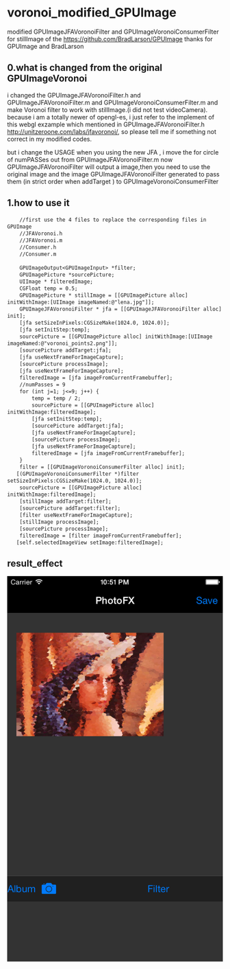 # voronoi_modified_GPUImage
modified GPUImageJFAVoronoiFilter  and GPUImageVoronoiConsumerFilter  for stillImage
of the https://github.com/BradLarson/GPUImage 
thanks for GPUImage and BradLarson

0.what is changed from the original GPUImageVoronoi
---------------------------------------------------
i changed the GPUImageJFAVoronoiFilter.h
and GPUImageJFAVoronoiFilter.m
and GPUImageVoronoiConsumerFilter.m
and make Voronoi filter to work with stillImage.(i did not test videoCamera).
because i am a totally newer of opengl-es, i just refer to the implement
of this webgl  exzample which mentioned in  GPUImageJFAVoronoiFilter.h
http://unitzeroone.com/labs/jfavoronoi/,  so please tell me if  something not correct
in my modified codes.

but i change the USAGE when you using the new JFA ,
i move the for circle of numPASSes out from GPUImageJFAVoronoiFilter.m
now GPUImageJFAVoronoiFilter will output a image,then you need to use the original image 
and the image GPUImageJFAVoronoiFilter generated
to pass them (in strict order when addTarget ) to GPUImageVoronoiConsumerFilter

1.how to use it
--------------------
        //first use the 4 files to replace the corresponding files in GPUImage
        //JFAVoronoi.h
        //JFAVoronoi.m
        //Consumer.h
        //Consumer.m

        GPUImageOutput<GPUImageInput> *filter;
        GPUImagePicture *sourcePicture;
        UIImage * filteredImage;
        CGFloat temp = 0.5;
        GPUImagePicture * stillImage = [[GPUImagePicture alloc] initWithImage:[UIImage imageNamed:@"lena.jpg"]];
        GPUImageJFAVoronoiFilter * jfa = [[GPUImageJFAVoronoiFilter alloc] init];
        [jfa setSizeInPixels:CGSizeMake(1024.0, 1024.0)];
        [jfa setInitStep:temp];
        sourcePicture = [[GPUImagePicture alloc] initWithImage:[UIImage imageNamed:@"voronoi_points2.png"]];
        [sourcePicture addTarget:jfa];
        [jfa useNextFrameForImageCapture];
        [sourcePicture processImage];
        [jfa useNextFrameForImageCapture];
        filteredImage = [jfa imageFromCurrentFramebuffer];
        //numPasses = 9
        for (int j=1; j<=9; j++) {
            temp = temp / 2;
            sourcePicture = [[GPUImagePicture alloc] initWithImage:filteredImage];
            [jfa setInitStep:temp];
            [sourcePicture addTarget:jfa];
            [jfa useNextFrameForImageCapture];
            [sourcePicture processImage];
            [jfa useNextFrameForImageCapture];
            filteredImage = [jfa imageFromCurrentFramebuffer];
        }
        filter = [[GPUImageVoronoiConsumerFilter alloc] init];
       [(GPUImageVoronoiConsumerFilter *)filter setSizeInPixels:CGSizeMake(1024.0, 1024.0)];
        sourcePicture = [[GPUImagePicture alloc] initWithImage:filteredImage];
        [stillImage addTarget:filter];
        [sourcePicture addTarget:filter];
        [filter useNextFrameForImageCapture];
        [stillImage processImage];
        [sourcePicture processImage];
        filteredImage = [filter imageFromCurrentFramebuffer];
       [self.selectedImageView setImage:filteredImage];


result_effect
-------------
![image](https://github.com/ihgazni/voronoi_modified_GPUImage/blob/master/lena_stillImage_result.png)
